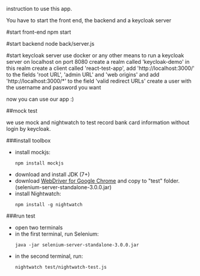 instruction to use this app.

You have to start the front end, the backend and a keycloak server

#start front-end
npm start

#start backend
node back/server.js

#start keycloak server
use docker or any other means to run a keycloak server on localhost on port 8080
create a realm called 'keycloak-demo'
in this realm create a client called 'react-test-app', 
add 'http://localhost:3000/' to the fields 'root URL', 'admin URL' and 'web origins'
and add 'http://localhost:3000/*' to the field 'valid redirect URLs'
create a user with the username and password you want

now you can use our app :)

##mock test

we use mock and nightwatch to test record bank card information without login by keycloak.

###install toolbox

- install mockjs: 
  ```
  npm install mockjs
  ```
- download and install JDK (7+)
- download [WebDriver for Google Chrome](https://sites.google.com/a/chromium.org/chromedriver/downloads) and copy to "test" folder.(selenium-server-standalone-3.0.0.jar)
- install Nightwatch:
  ```
  npm install -g nightwatch

###run test
- open two terminals
- in the first terminal, run Selenium: 
  ```
  java -jar selenium-server-standalone-3.0.0.jar
- in the second terminal, run: 
  ```
  nightwatch test/nightwatch-test.js
  ```
